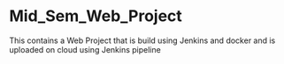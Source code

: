 # Mid_Sem_Web_Project
This contains a Web Project that is build using Jenkins and docker and is uploaded on cloud using Jenkins pipeline 
